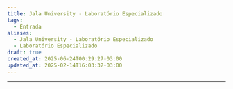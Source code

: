 ```yaml
---
title: Jala University - Laboratório Especializado
tags:
  - Entrada
aliases:
  - Jala University - Laboratório Especializado
  - Laboratório Especializado
draft: true
created_at: 2025-06-24T00:29:27-03:00
updated_at: 2025-02-14T16:03:32-03:00
---
```



---

